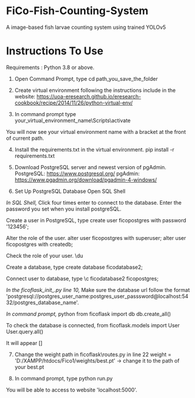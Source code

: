 # FiCo-Fish-Counting-System
A image-based fish larvae counting system using trained YOLOv5

# Instructions To Use
Requirements : Python 3.8 or above.

1. Open Command Prompt, type
cd path_you_save_the_folder

2. Create virtual environment following the instructions include in the website: https://uoa-eresearch.github.io/eresearch-cookbook/recipe/2014/11/26/python-virtual-env/

3. In command prompt type
your_virtual_environment_name\Scripts\activate

You will now see your virtual environment name with a bracket at the front of current path.

4. Install the requirements.txt in the virtual environment.
pip install -r requirements.txt

5. Download PostgreSQL server and newest version of pgAdmin.
PostgreSQL: https://www.postgresql.org/
pgAdmin: https://www.pgadmin.org/download/pgadmin-4-windows/

6. Set Up PostgreSQL Database
Open SQL Shell

*In SQL Shell,*
Click four times enter to connect to the database. Enter the password you set when you install postgreSQL.

Create a user in PostgreSQL, type
create user ficopostgres with password '123456';

Alter the role of the user.
alter user ficopostgres with superuser;
alter user ficopostgres with createdb;

Check the role of your user.
\du

Create a database, type
create database ficodatabase2;

Connect user to database, type
\c ficodatabase2 ficopostgres;

*In the ficoflask\__init__.py line 10,*
Make sure the database url follow the format 'postgresql://postgres_user_name:postgres_user_passsword@localhost:5432/postgres_database_name'.

*In command prompt,*
python
from ficoflask import db
db.create_all()

To check the database is connected, 
from ficoflask.models import User
User.query.all()

It will appear []

7. Change the weight path in ficoflask\routes.py in line 22
weight = 'D:/XAMPP/htdocs/Fico1/weights/best.pt' -> change it to the path of your best.pt

8. In command prompt, type
python run.py

You will be able to access to website 'localhost:5000'.

